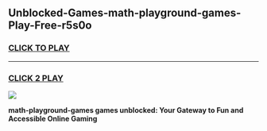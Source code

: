 
## Unblocked-Games-math-playground-games-Play-Free-r5s0o
<h3>
<a href="https://premium76.site?title=math-playground-games&ref=18A">CLICK TO PLAY</a></h3>
<hr>

<h3>
<a href="https://premium76.site?title=math-playground-games&ref=18A">CLICK 2 PLAY</a>
  
</h3>

<a href="https://premium76.site?title=math-playground-games&ref=18A"><img src="https://clearcache.store/games.png"></a>


**math-playground-games games unblocked: Your Gateway to Fun and Accessible Online Gaming**
